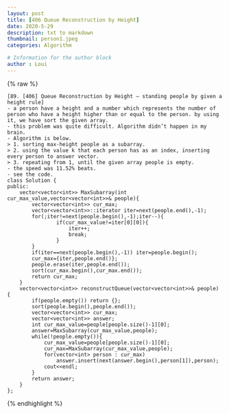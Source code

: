 ```yaml
---
layout: post
title: [406 Queue Reconstruction by Height]
date: 2020-5-29
description: txt to markdown
thumbnail: person1.jpeg
categories: Algorithm

# Information for the author block
author : Loui
---
```


{% raw %}

	﻿[89. [406] Queue Reconstruction by Height – standing people by given a height rule]
	- a person have a height and a number which represents the number of person who have a height higher than or equal to the person. by using it, we have sort the given array.
	- this problem was quite difficult. Algorithm didn’t happen in my brain.
	- Algorithm is below.
	> 1. sorting max-height people as a subarray.
	> 2. using the value k that each person has as an index, inserting every person to answer vector.
	> 3. repeating from 1, until the given array people is empty.
	- the speed was 11.52% beats.
	- see the code.
	class Solution {
	public:
	    vector<vector<int>> MaxSubarray(int cur_max_value,vector<vector<int>>& people){
	        vector<vector<int>> cur_max;
	        vector<vector<int>>::iterator iter=next(people.end(),-1);
	        for(;iter!=next(people.begin(),-1);iter--){
	                if(cur_max_value!=iter[0][0]){
	                    iter++;
	                    break;
	                }
	        }
	        if(iter==next(people.begin(),-1)) iter=people.begin();
	        cur_max={iter,people.end()};
	        people.erase(iter,people.end());
	        sort(cur_max.begin(),cur_max.end());
	        return cur_max;
	    }
	    vector<vector<int>> reconstructQueue(vector<vector<int>>& people) {
	        if(people.empty()) return {};
	        sort(people.begin(),people.end());
	        vector<vector<int>> cur_max;
	        vector<vector<int>> answer;
	        int cur_max_value=people[people.size()-1][0];    
	        answer=MaxSubarray(cur_max_value,people);
	        while(!people.empty()){
	            cur_max_value=people[people.size()-1][0];    
	            cur_max=MaxSubarray(cur_max_value,people);
	            for(vector<int> person : cur_max)
	                answer.insert(next(answer.begin(),person[1]),person);
	            cout<<endl;
	        }
	        return answer;
	    }
	};
	
	
{% endhighlight %}
